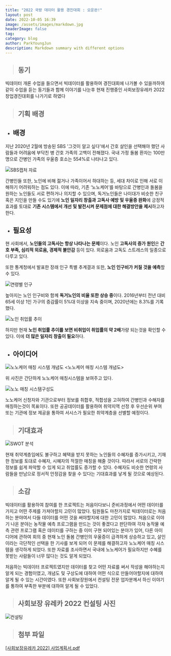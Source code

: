 ```yaml
---
title: "2022 국방 데이터 활용 경진대회 : 오운완!"
layout: post
date: 2022-10-05 16:39
image: /assets/images/markdown.jpg
headerImage: false
tag: 
category: blog
author: ParkYoungJun
description: Markdown summary with different options
---
```


> ## 동기

빅데이터 개론 수업을 들으면서 빅데이터를 활용하여 경진대회에 나가볼 수 있을까하여 같이 수업을 듣는 동기들과 함께 이야기를 나눈후 현재 진행중인 사회보장유레카 2022 창업경진대회를 나가기로 하였다

> ## 기획 배경
 - ## 배경

 지난 2020년 2월에 방송된 SBS '그것이 알고 싶다'에서 간호 살인을 선택해야 했던 사람들과 어려움에 부닥친 병 간호 가족의 고백이 전해졌다. 국내 가정 돌봄 환자는 100만 명으로 간병인 가족의 우울증 호소는 554%로 나타나고 있다.

![SBS캡처 자료](https://user-images.githubusercontent.com/81356804/196339490-d09e7570-ce2e-4760-b15d-3c8073db5934.png)

간병인들 또한, 노인에 비해 젊거나 가족이어서 하대하는 등, 세대 차이로 인해 서로 이해하기 어려워하는 점도 있다. 이에 따라, 기존 ‘노노케어’를 바탕으로 간병인과 돌봄을 원하는 노인들도 서로 편하거나 의지할 수 있으며, 독거노인들은 나이대가 비슷한 친구 혹은 지인을 만들 수도 있기에 **노인 일자리 창출과 고독사 예방 및 우울증 완화**에 긍정적 효과를 토대로 **기존 시스템에서 개선 및 발전시켜 문제점에 대한 해결방안을 제시**하고자 한다.


 -  ## 필요성

현 사회에서, **노인들의 고독사는 항상 나타나는 문제**이다. 노인 **고독사의 증가 원인**은 **간호 부족, 심리적 외로움, 경제적 불안감** 등이 있다. 외로움과 고독도 스트레스의 일종으로 다루고 있다.

또한 통계청에서 발표한 장래 인구 특별 추계결과 또한, **노인 인구비가 커질 것을 예측**할 수 있다.

![연령별 인구](https://user-images.githubusercontent.com/81356804/196340076-fb2bfe86-4069-4ce0-9b3e-4a144d8a38c5.png)

높아지는 노인 인구비와 함께 **독거노인의 비율 또한 상승 중**이다. 2016년부터 전년 대비 65세 이상 1인 가구의 증감률이 5%대 이상을 지속 중이며, 2020년에는 8.3%를 기록했다.

![노인 취업률 추이](https://user-images.githubusercontent.com/81356804/196343770-654b6994-e4fc-487c-b9b8-6727475c8717.png)

하지만 현재 **노인 취업률 추이를 보면 비취업이 취업률의 약 2배**가량 되는것을 확인할 수 있다. 이에 **더 많은 일자리 창출이 필요**하다.

 - ## 아이디어 

 ![노노케어 매칭 시스템 개념도](https://user-images.githubusercontent.com/81356804/196344215-8bf014df-67ed-4731-b9ee-6b0687cb83bd.png)
<노노케어 매칭 시스템 개념도>

위 사진은 간단하게 노노케어 매칭시스템을 보여주고 있다.

![노노 매칭 시스템구성도](https://user-images.githubusercontent.com/81356804/196344367-be18b750-1593-4b19-a74c-bff33ee52dbc.png)

노노케어 신청자와 기관으로부터 정보를 취합후, 적합성을 고혀하여 간병인과 수해자를 매칭하는것이 목표이다. 또한 공공데이터를 활용하여 취약지역 선정 후 우선순위 부여 또는 기관에 정보 제공을 통하여 서시스가 필요한 취약계층을 선별할 예정이다.

> ## 기대효과

![SWOT 분석](https://user-images.githubusercontent.com/81356804/196381144-0e5aaf5b-1aa0-4810-b684-e1a24a22ae0c.png)

현재 취약계층임에도 불구하고 혜택을 받지 못하는 노인들의 수혜자를 증가시키고, 기재한 정보를 토대로 수혜자, 시혜자의 적절한 매칭을 해줄 것이다. 따라서 서로의 간략한 정보를 쉽게 파악할 수 있게 되고 취업률도 증가할 수 있다. 수혜자도 비슷한 연령의 사람들을 만남으로 정서적 안정감을 찾을 수 있다는 기대효과를 낳게 될 것으로 예상된다.

> ## 소감 
빅데이터를 활용하여 참여를 한 프로젝트는 처음이다보니 준비과정에서 어떤 데이터를 가지고 어떤 주제를 가져야할지 고민이 많았다. 팀원들도 마찬가지로 빅데이터로는 처음하는 분야여서 다들 데이터를 어떤 것을 써야할지에 대한 고민이 많았다. 처음으로 이야기 나온 분야는 농작물 예측 프로그램을 만드는 것이 좋겠다고 판단하여 각자 농작물 예측 관련 프로그램 혹은 데이터를 구하는 중 이미 구현 되어있는 분야가 있어, 다른 아이디어에 관하여 회의 중 현재 노인 돌봄 간병인의 우울증이 급격하게 상승하고 있고, 살인이라는 극단적인 선택을 한 기사를 보게 되어 이 문제를 해결하고자 노노케어 매칭 시스템을 생각하게 되었다. 또한 자료를 조사하면서 국내에 노노케어가 필요하지만 수혜를 못받는 사람들이 너무 많다는 것도 알게 되었다.

처음하는 빅데이터 프로젝트였지만 데이터를 찾고 어떤 자료를 써서 작성을 해야하는지 알게 되는 경험이였고, 개념도 및 구상도에 대하여 어떤 식으로 만들어야할지에 대하여 알게 될 수 있는 시간이였다. 또한 사회보장원에서 컨설팅 전문 업자분께서 하신 이야기를 통하여 부족한 부분에 대하여 알게 될 수 있었다.

> ## 사회보장 유레카 2022 컨설팅 사진
![컨설팅](https://user-images.githubusercontent.com/81356804/196386315-56ac8ff9-bc8f-475e-93fb-0c2d7bb12c3f.jpg)

> ## 첨부 파일 
[[사회보장유레카 2022] 사업계획서.pdf](https://github.com/Park-youngjun/R/files/9808702/2022.pdf)
